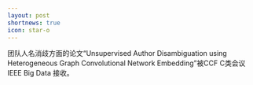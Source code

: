 ```yaml
---
layout: post
shortnews: true
icon: star-o
---
```


团队人名消歧方面的论文“Unsupervised Author Disambiguation using Heterogeneous Graph Convolutional Network Embedding”被CCF C类会议 IEEE Big Data 接收。

